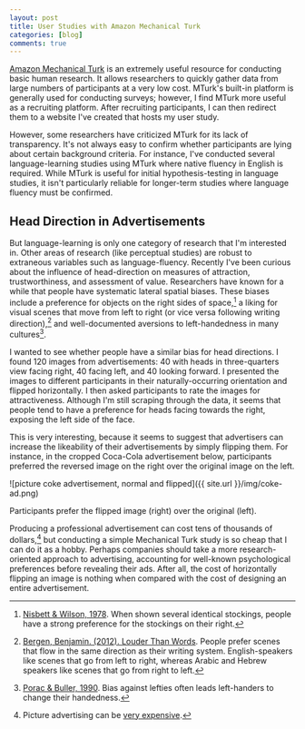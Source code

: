 ```yaml
---
layout: post
title: User Studies with Amazon Mechanical Turk
categories: [blog]
comments: true
---
```


[Amazon Mechanical Turk](https://www.mturk.com/mturk/welcome) is an extremely useful resource for conducting basic human research. It allows researchers to quickly gather data from large numbers of participants at a very low cost. MTurk's built-in platform is generally used for conducting surveys; however, I find MTurk more useful as a recruiting platform. After recruiting participants, I can then redirect them to a website I've created that hosts my user study.

However, some researchers have criticized MTurk for its lack of transparency. It's not always easy to confirm whether participants are lying about certain background criteria. For instance, I've conducted several language-learning studies using MTurk where native fluency in English is required. While MTurk is useful for initial hypothesis-testing in language studies, it isn't particularly reliable for longer-term studies where language fluency must be confirmed.

## Head Direction in Advertisements

But language-learning is only one category of research that I'm interested in. Other areas of research (like perceptual studies) are robust to extraneous variables such as language-fluency. Recently I've been curious about the influence of head-direction on measures of attraction, trustworthiness, and assessment of value. Researchers have known for a while that people have systematic lateral spatial biases. These biases include a preference for objects on the right sides of space,[^1] a liking for visual scenes that move from left to right (or vice versa following writing direction),[^2] and well-documented aversions to left-handedness in many cultures[^3].

I wanted to see whether people have a similar bias for head directions. I found 120 images from advertisements: 40 with heads in three-quarters view facing right, 40 facing left, and 40 looking forward. I presented the images to different participants in their naturally-occurring orientation and flipped horizontally. I then asked participants to rate the images for attractiveness. Although I'm still scraping through the data, it seems that people tend to have a preference for heads facing towards the right, exposing the left side of the face.

This is very interesting, because it seems to suggest that advertisers can increase the likeability of their advertisements by simply flipping them. For instance, in the cropped Coca-Cola advertisement below, participants preferred the reversed image on the right over the original image on the left.

![picture coke advertisement, normal and flipped]({{ site.url }}/img/coke-ad.png)
<div class="image-credit">Participants prefer the flipped image (right) over the original (left).</div>

Producing a professional advertisement can cost tens of thousands of dollars,[^4] but conducting a simple Mechanical Turk study is so cheap that I can do it as a hobby. Perhaps companies should take a more research-oriented approach to advertising, accounting for well-known psychological preferences before revealing their ads. After all, the cost of horizontally flipping an image is nothing when compared with the cost of designing an entire advertisement.

[^1]: [Nisbett & Wilson, 1978](http://www.people.virginia.edu/~tdw/nisbett&wilson.pdf). When shown several identical stockings, people have a strong preference for the stockings on their right.
[^2]: [Bergen, Benjamin. (2012). Louder Than Words](http://www.cogsci.ucsd.edu/~bkbergen/#books). People prefer scenes that flow in the same direction as their writing system. English-speakers like scenes that go from left to right, whereas Arabic and Hebrew speakers like scenes that go from right to left.
[^3]: [Porac & Buller, 1990](http://psycnet.apa.org/?&fa=main.doiLanding&doi=10.1037/h0084268). Bias against lefties often leads left-handers to change their handedness.
[^4]: Picture advertising can be [very expensive](http://fitsmallbusiness.com/how-much-does-billboard-advertising-cost/).